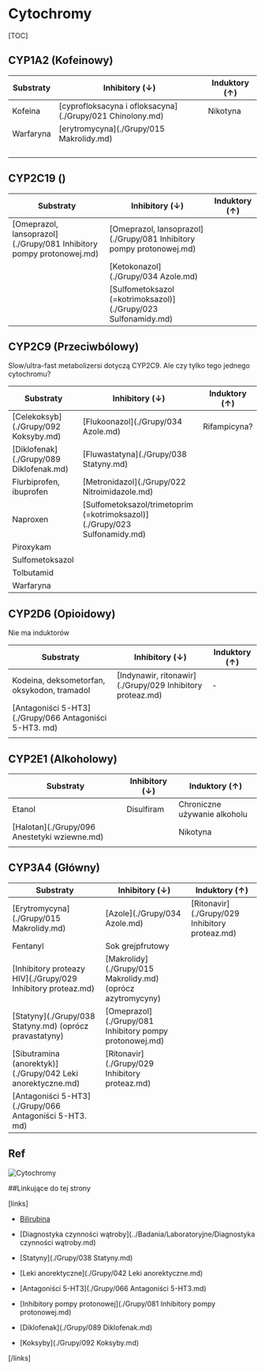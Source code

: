 # Cytochromy

[TOC]



## CYP1A2 (Kofeinowy)

| Substraty | Inhibitory (↓)                           | Induktory (↑) |
| --------- | ---------------------------------------- | ------------- |
| Kofeina   | [cyprofloksacyna i ofloksacyna](./Grupy/021 Chinolony.md) | Nikotyna      |
| Warfaryna | [erytromycyna](./Grupy/015 Makrolidy.md) |               |
|           |                                          |               |
|           |                                          |               |
|           |                                          |               |
|           |                                          |               |



## CYP2C19 ()

| Substraty                                | Inhibitory (↓)                           | Induktory (↑) |
| ---------------------------------------- | ---------------------------------------- | ------------- |
| [Omeprazol, lansoprazol](./Grupy/081 Inhibitory pompy protonowej.md) | [Omeprazol, lansoprazol](./Grupy/081 Inhibitory pompy protonowej.md) |               |
|                                          | [Ketokonazol](./Grupy/034 Azole.md)      |               |
|                                          | [Sulfometoksazol (=kotrimoksazol)](./Grupy/023 Sulfonamidy.md) |               |



## CYP2C9 (Przeciwbólowy)

Slow/ultra-fast metabolizersi dotyczą CYP2C9. Ale czy tylko tego jednego cytochromu?

| Substraty                               | Inhibitory (↓)                           | Induktory (↑) |
| --------------------------------------- | ---------------------------------------- | ------------- |
| [Celekoksyb](./Grupy/092 Koksyby.md)    | [Flukoonazol](./Grupy/034 Azole.md)      | Rifampicyna?  |
| [Diklofenak](./Grupy/089 Diklofenak.md) | [Fluwastatyna](./Grupy/038 Statyny.md)   |               |
| Flurbiprofen, ibuprofen                 | [Metronidazol](./Grupy/022 Nitroimidazole.md)           |               |
| Naproxen                                | [Sulfometoksazol/trimetoprim (=kotrimoksazol)](./Grupy/023 Sulfonamidy.md) |               |
| Piroxykam                               |                                          |               |
| Sulfometoksazol                         |                                          |               |
| Tolbutamid                              |                                          |               |
| Warfaryna                               |                                          |               |



## CYP2D6 (Opioidowy)

Nie ma induktorów

| Substraty                                | Inhibitory (↓)                           | Induktory (↑) |
| ---------------------------------------- | ---------------------------------------- | ------------- |
| Kodeina, deksometorfan, oksykodon, tramadol | [Indynawir, ritonawir](./Grupy/029 Inhibitory proteaz.md) | -             |
| [Antagoniści 5-HT3](./Grupy/066 Antagoniści 5-HT3. md) |                                          |               |
|                                          |                                          |               |



## CYP2E1 (Alkoholowy)

| Substraty                                | Inhibitory (↓) | Induktory (↑)                |
| ---------------------------------------- | -------------- | ---------------------------- |
| Etanol                                   | Disulfiram     | Chroniczne używanie alkoholu |
| [Halotan](./Grupy/096 Anestetyki wziewne.md) |                | Nikotyna                     |
|                                          |                |                              |



## CYP3A4 (Główny)

| Substraty                                | Inhibitory (↓)                           | Induktory (↑)                            |
| ---------------------------------------- | ---------------------------------------- | ---------------------------------------- |
| [Erytromycyna](./Grupy/015 Makrolidy.md)                | [Azole](./Grupy/034 Azole.md)            | [Ritonavir](./Grupy/029 Inhibitory proteaz.md) |
| Fentanyl                                 | Sok grejpfrutowy                         |                                          |
| [Inhibitory proteazy HIV](./Grupy/029 Inhibitory proteaz.md) | [Makrolidy](./Grupy/015 Makrolidy.md) (oprócz azytromycyny) |                                          |
| [Statyny](./Grupy/038 Statyny.md) (oprócz pravastatyny) | [Omeprazol](./Grupy/081 Inhibitory pompy protonowej.md) |                                          |
| [Sibutramina (anorektyk)](./Grupy/042 Leki anorektyczne.md) | [Ritonavir](./Grupy/029 Inhibitory proteaz.md) |                                          |
| [Antagoniści 5-HT3](./Grupy/066 Antagoniści 5-HT3. md) |                                          |                                          |



## Ref

![Cytochromy](img/cytochromy.jpg)



##Linkujące do tej strony

[links]

- [Bilirubina](../Badania/Laboratoryjne/Bilirubina.md)

- [Diagnostyka czynności wątroby](../Badania/Laboratoryjne/Diagnostyka czynności wątroby.md)

- [Statyny](./Grupy/038 Statyny.md)

- [Leki anorektyczne](./Grupy/042 Leki anorektyczne.md)

- [Antagoniści 5-HT3](./Grupy/066 Antagoniści 5-HT3.md)

- [Inhibitory pompy protonowej](./Grupy/081 Inhibitory pompy protonowej.md)

- [Diklofenak](./Grupy/089 Diklofenak.md)

- [Koksyby](./Grupy/092 Koksyby.md)


[/links]











